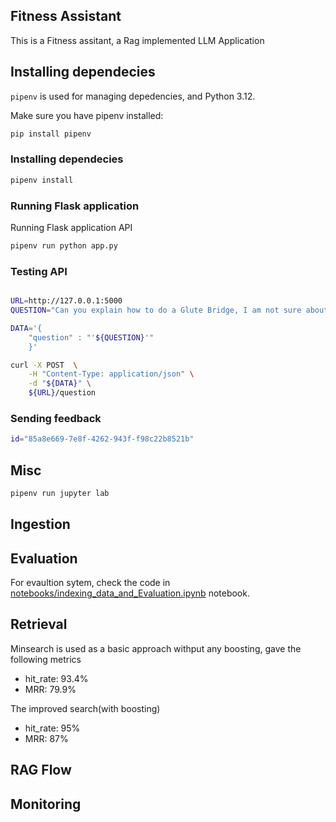 ## Fitness Assistant

This is a Fitness assitant, a Rag implemented LLM Application


## Installing dependecies

`pipenv` is used for managing depedencies, and Python 3.12.  

Make sure you have pipenv installed:

```bash
pip install pipenv
```

### Installing dependecies

```bash
pipenv install
```

### Running Flask application

Running Flask application API
```bash
pipenv run python app.py
```

### Testing API
```bash

URL=http://127.0.0.1:5000
QUESTION="Can you explain how to do a Glute Bridge, I am not sure about the movement."

DATA='{
    "question" : "'${QUESTION}'"
    }'

curl -X POST  \
    -H "Content-Type: application/json" \
    -d "${DATA}" \
    ${URL}/question 

```

### Sending feedback

```bash
id="85a8e669-7e8f-4262-943f-f98c22b8521b"
```
## Misc

```bash
pipenv run jupyter lab
```


## Ingestion

## Evaluation
For evaultion sytem, check the code in [notebooks/indexing_data_and_Evaluation.ipynb](notebooks/indexing_data_and_Evaluation.ipynb) notebook.

## Retrieval

Minsearch is used as a basic approach withput any boosting, gave the following metrics  

* hit_rate: 93.4% 
* MRR: 79.9% 

The improved search(with boosting)

* hit_rate: 95% 
* MRR: 87%

## RAG Flow

## Monitoring
